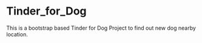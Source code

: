 # Tinder_for_Dog
This is  a bootstrap based Tinder for Dog Project to find out new dog nearby location.
